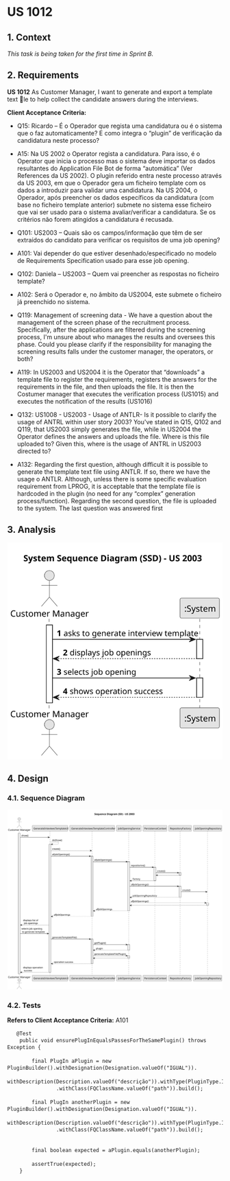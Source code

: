 # US 1012

## 1. Context

*This task is being taken for the first time in Sprint B.*

## 2. Requirements

**US 1012** As Customer Manager, I want to generate and export a template text le to help
collect the candidate answers during the interviews.

**Client Acceptance Criteria:**

* Q15: Ricardo – É o Operador que regista uma candidatura ou é o sistema que o faz automaticamente? E como integra o “plugin” de verificação da candidatura neste processo?

* A15: Na US 2002 o Operator regista a candidatura. Para isso, é o Operator que inicia o processo mas o sistema deve importar os dados resultantes do Application File Bot de forma “automática” (Ver References da US 2002). O plugin referido entra neste processo através da US 2003, em que o Operador gera um ficheiro template com os dados a introduzir para validar uma candidatura. Na US 2004, o Operador, após preencher os dados específicos da candidatura (com base no ficheiro template anterior) submete no sistema esse ficheiro que vai ser usado para o sistema avaliar/verificar a candidatura. Se os critérios não forem atingidos a candidatura é recusada.


* Q101: US2003 – Quais são os campos/informação que têm de ser extraídos do candidato para verificar os requisitos de uma job opening?

* A101: Vai depender do que estiver desenhado/especificado no modelo de Requirements Specification usado para esse job opening.


* Q102: Daniela – US2003 – Quem vai preencher as respostas no ficheiro template?

* A102: Será o Operador e, no âmbito da US2004, este submete o ficheiro já preenchido no sistema.


* Q119: Management of screening data - We have a question about the management of the screen phase of the recruitment process. Specifically, after the applications are filtered during the screening process, I'm unsure about who manages the results and oversees this phase. Could you please clarify if the responsibility for managing the screening results falls under the customer manager, the operators, or both?

* A119: In US2003 and US2004 it is the Operator that “downloads” a template file to register the requirements, registers the answers for the requirements in the file, and then uploads the file. It is then the Costumer manager that executes the verification process (US1015) and executes the notification of the results (US1016)


* Q132: US1008 - US2003 - Usage of ANTLR- Is it possible to clarify the usage of ANTRL within user story 2003? You've stated in Q15, Q102 and Q119, that US2003 simply generates the file, while in US2004 the Operator defines the answers and uploads the file. Where is this file uploaded to? Given this, where is the usage of ANTRL in US2003 directed to?

* A132: Regarding the first question, although difficult it is possible to generate the template text file using ANTLR. If so, there we have the usage o ANTLR. Although, unless there is some specific evaluation requirement from LPROG, it is acceptable that the template file is hardcoded in the plugin (no need for any “complex” generation process/function). Regarding the second question, the file is uploaded to the system. The last question was answered first


## 3. Analysis

![SSD](analysis/us1012-GenerateInterviewTemplate-SSD.svg)

## 4. Design

### 4.1. Sequence Diagram

![SD](design/us1012-GenerateInterviewTemplate-SD.svg)

### 4.2. Tests

**Refers to Client Acceptance Criteria:** A101

```
   @Test
    public void ensurePlugInEqualsPassesForTheSamePlugin() throws Exception {

        final PlugIn aPlugin = new PluginBuilder().withDesignation(Designation.valueOf("IGUAL")).
                withDescription(Description.valueOf("descrição")).withType(PluginType.INTERVIEW_MODEL)
                .withClass(FQClassName.valueOf("path")).build();

        final PlugIn anotherPlugin = new PluginBuilder().withDesignation(Designation.valueOf("IGUAL")).
                withDescription(Description.valueOf("descrição")).withType(PluginType.INTERVIEW_MODEL)
                .withClass(FQClassName.valueOf("path")).build();


        final boolean expected = aPlugin.equals(anotherPlugin);

        assertTrue(expected);
    }

